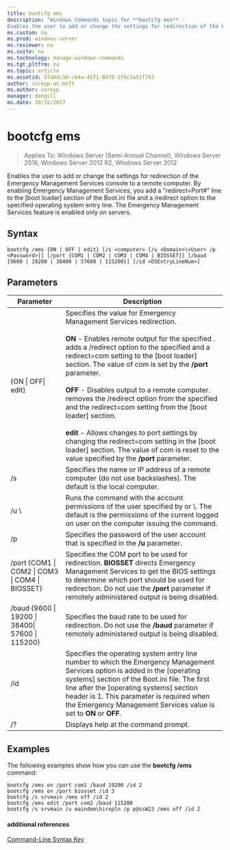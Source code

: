 ```yaml
---
title: bootcfg ems
description: "Windows Commands topic for **bootcfg ems** - 
Enables the user to add or change the settings for redirection of the Emergency Management Services console to a remote computer."
ms.custom: na
ms.prod: windows-server
ms.reviewer: na
ms.suite: na
ms.technology: manage-windows-commands
ms.tgt_pltfrm: na
ms.topic: article
ms.assetid: 57abdc50-c64a-45f1-8470-3f8c3a51f743
author: coreyp-at-msft
ms.author: coreyp
manager: dongill
ms.date: 10/16/2017
---
```

# bootcfg ems

>Applies To: Windows Server (Semi-Annual Channel), Windows Server 2016, Windows Server 2012 R2, Windows Server 2012

Enables the user to add or change the settings for redirection of the Emergency Management Services console to a remote computer. By enabling Emergency Management Services, you add a "redirect=Port#" line to the [boot loader] section of the Boot.ini file and a /redirect option to the specified operating system entry line. The Emergency Management Services feature is enabled only on servers.

## Syntax
```
bootcfg /ems {ON | OFF | edit} [/s <computer> [/u <Domain>\<User> /p <Password>]] [/port {COM1 | COM2 | COM3 | COM4 | BIOSSET}] [/baud {9600 | 19200 | 38400 | 57600 | 115200}] [/id <OSEntryLineNum>]
```
## Parameters

|                            Parameter                             |                                                                                                                                                                                                                                                                                                                                                              Description                                                                                                                                                                                                                                                                                                                                                              |
|------------------------------------------------------------------|---------------------------------------------------------------------------------------------------------------------------------------------------------------------------------------------------------------------------------------------------------------------------------------------------------------------------------------------------------------------------------------------------------------------------------------------------------------------------------------------------------------------------------------------------------------------------------------------------------------------------------------------------------------------------------------------------------------------------------------|
|                    {ON &#124; OFF&#124; edit}                    | Specifies the value for Emergency Management Services redirection.<br /><br />**ON** - Enables remote output for the specified <OSEntryLineNum>. adds a /redirect option to the specified <OSEntryLineNum> and a redirect=com<X> setting to the [boot loader] section. The value of com<X> is set by the **/port** parameter.<br /><br />**OFF** - Disables output to a remote computer. removes the /redirect option from the specified <OSEntryLineNum> and the redirect=com<X> setting from the [boot loader] section.<br /><br />**edit** - Allows changes to port settings by changing the redirect=com<X> setting in the [boot loader] section. The value of com<X> is reset to the value specified by the **/port** parameter. |
|                          /s <computer>                           |                                                                                                                                                                                                                                                                                                          Specifies the name or IP address of a remote computer (do not use backslashes). The default is the local computer.                                                                                                                                                                                                                                                                                                           |
|                       /u <Domain>\\<User>                        |                                                                                                                                                                                                                                                                 Runs the command with the account permissions of the user specified by <User> or <Domain>\\<User>. The default is the permissions of the current logged on user on the computer issuing the command.                                                                                                                                                                                                                                                                  |
|                          /p <Password>                           |                                                                                                                                                                                                                                                                                                                         Specifies the password of the user account that is specified in the **/u** parameter.                                                                                                                                                                                                                                                                                                                         |
| /port {COM1 &#124; COM2 &#124; COM3 &#124; COM4 &#124; BIOSSET}  |                                                                                                                                                                                                                              Specifies the COM port to be used for redirection. **BIOSSET** directs Emergency Management Services to get the BIOS settings to determine which port should be used for redirection. Do not use the **/port** parameter if remotely administered output is being disabled.                                                                                                                                                                                                                              |
| /baud {9600 &#124; 19200 &#124; 38400&#124; 57600 &#124; 115200} |                                                                                                                                                                                                                                                                                               Specifies the baud rate to be used for redirection. Do not use the **/baud** parameter if remotely administered output is being disabled.                                                                                                                                                                                                                                                                                               |
|                       /id <OSEntryLineNum>                       |                                                                                                                                                                                              Specifies the operating system entry line number to which the Emergency Management Services option is added in the [operating systems] section of the Boot.ini file. The first line after the [operating systems] section header is 1. This parameter is required when the Emergency Management Services value is set to **ON** or **OFF**.                                                                                                                                                                                              |
|                                /?                                |                                                                                                                                                                                                                                                                                                                                                 Displays help at the command prompt.                                                                                                                                                                                                                                                                                                                                                  |

## <a name="BKMK_examples"></a>Examples
The following examples show how you can use the **bootcfg /ems** command:
```
bootcfg /ems on /port com1 /baud 19200 /id 2 
bootcfg /ems on /port biosset /id 3 
bootcfg /s srvmain /ems off /id 2 
bootcfg /ems edit /port com2 /baud 115200 
bootcfg /s srvmain /u maindom\hiropln /p p@ssW23 /ems off /id 2
```
#### additional references
[Command-Line Syntax Key](command-line-syntax-key.md)
